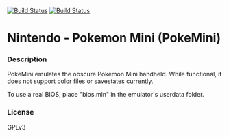 [![Build Status](https://travis-ci.org/kodi-game/game.libretro.pokemini.svg?branch=master)](https://travis-ci.org/kodi-game/game.libretro.pokemini)
[![Build Status](https://ci.appveyor.com/api/projects/status/github/kodi-game/game.libretro.pokemini?svg=true)](https://ci.appveyor.com/project/kodi-game/game-libretro-pokemini)

# Nintendo - Pokemon Mini (PokeMini)

### Description
PokeMini emulates the obscure Pokémon Mini handheld. While functional, it does not support color files or savestates currently.

To use a real BIOS, place "bios.min" in the emulator's userdata folder.

### License
GPLv3


